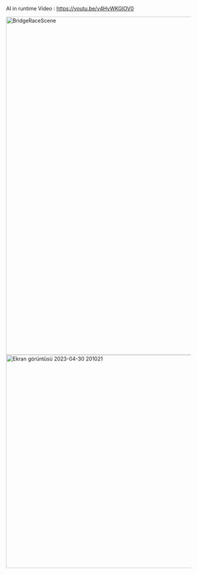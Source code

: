 AI in runtime Video : https://youtu.be/v4HyWKGlOV0


<img width="920" alt="BridgeRaceScene" src="https://github.com/Rimaethon/Bridge-Race-Template/assets/44122638/fa99571d-8bdb-45e0-a601-06eac5a694db">

<img width="580" alt="Ekran görüntüsü 2023-04-30 201021" src="https://github.com/Rimaethon/Bridge-Race-Template/assets/44122638/27fa0282-7950-4bbd-8178-0a4f116363d3">
